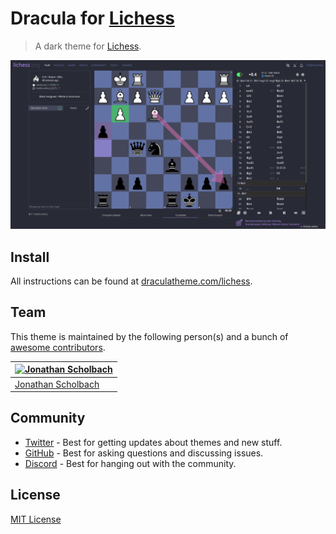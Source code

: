 # Dracula for [Lichess](https://lichess.org)

> A dark theme for [Lichess](https://lichess.org).

![Screenshot](./screenshot.png)

## Install

All instructions can be found at
[draculatheme.com/lichess](https://draculatheme.com/lichess).

## Team

This theme is maintained by the following person(s) and a bunch of [awesome
contributors](https://github.com/dracula/lichess/graphs/contributors).

| [![Jonathan Scholbach](https://github.com/jonathan-scholbach.png?size=100)](https://github.com/) |
| ------------------------------------------------------------------------------------------------ |
| [Jonathan Scholbach](https://github.com/jonathan-scholbach)                                      |

## Community

-   [Twitter](https://twitter.com/draculatheme) - Best for getting updates about themes and new stuff.
-   [GitHub](https://github.com/dracula/dracula-theme/discussions) - Best for asking questions and discussing issues.
-   [Discord](https://draculatheme.com/discord-invite) - Best for hanging out with the community.

## License

[MIT License](./LICENSE)
